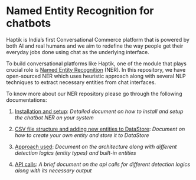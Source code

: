 # Named Entity Recognition for chatbots
Haptik is India’s first Conversational Commerce platform that is powered by both AI and real humans and we aim to redefine the way people get their everyday jobs done using chat as the underlying interface. 

To build conversational platforms like Haptik, one of the module that plays crucial role is [Named Entity Recognition](https://en.wikipedia.org/wiki/Named-entity_recognition) (NER). In this repository, we have open-sourced NER which uses heuristic approach along with several NLP techniques to extract necessary entities from chat interfaces.

To know more about our NER repository please go through the following documentations:

1. [Installation and setup](docs/install.md): *Detailed document on how to install and setup the chatbot NER on your system*

2. [CSV file structure and adding new entities to DataStore](docs/adding_entities.md): *Document on how to create your own entity and store it to DataStore*

3. [Approach used](docs/approach.md): *Document on the architecture along with different detection logics (entity types) and built-in entities*

4. [API calls](docs/api_call.md): *A brief document on the api calls for different detection logics along with its necessary output*

   ​
